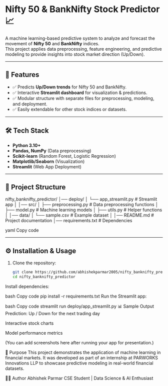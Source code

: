 # Nifty 50 & BankNifty Stock Predictor 📈

A machine learning-based predictive system to analyze and forecast the movement of **Nifty 50** and **BankNifty** indices.  
This project applies data preprocessing, feature engineering, and predictive modeling to provide insights into stock market direction (Up/Down).

---

## 🚀 Features
- ✅ Predicts **Up/Down trends** for Nifty 50 and BankNifty.  
- ✅ Interactive **Streamlit dashboard** for visualization & predictions.  
- ✅ Modular structure with separate files for preprocessing, modeling, and deployment.  
- ✅ Easily extendable for other stock indices or datasets.  

---

## 🛠️ Tech Stack
- **Python 3.10+**  
- **Pandas, NumPy** (Data preprocessing)  
- **Scikit-learn** (Random Forest, Logistic Regression)  
- **Matplotlib/Seaborn** (Visualization)  
- **Streamlit** (Web App Deployment)  

---

## 📂 Project Structure
nifty_banknifty_predictor/
│── deploy/
│ └── app_streamlit.py # Streamlit app
│
│── src/
│ ├── preprocessing.py # Data preprocessing functions
│ ├── model.py # Machine learning models
│ ├── utils.py # Helper functions
│
│── data/
│ └── sample.csv # Example dataset
│
│── README.md # Project documentation
│── requirements.txt # Dependencies

yaml
Copy code

---

## ⚙️ Installation & Usage

1. Clone the repository:
   ```bash
   git clone https://github.com/abhishekparmar2005/nifty_banknifty_predictor.git
   cd nifty_banknifty_predictor
Install dependencies:

bash
Copy code
pip install -r requirements.txt
Run the Streamlit app:

bash
Copy code
streamlit run deploy/app_streamlit.py
📊 Sample Output
Prediction: Up / Down for the next trading day

Interactive stock charts

Model performance metrics

(You can add screenshots here after running your app for presentation.)

🎯 Purpose
This project demonstrates the application of machine learning in financial markets.
It was developed as part of an internship at PARWORKS Innovations LLP to showcase predictive modeling in real-world financial datasets.

👨‍💻 Author
Abhishek Parmar
CSE Student | Data Science & AI Enthusiast
